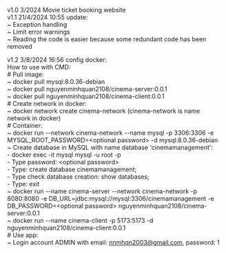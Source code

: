 v1.0 3/2024 Movie ticket booking website  
v1.1 21/4/2024 10:55 update:  
    ~ Exception handling  
    ~ Limit error warnings  
    ~ Reading the code is easier because some redundant code has been removed  

v1.2 3/8/2024 16:56 config docker:  
    How to use with CMD:  
    # Pull image:  
        ~ docker pull mysql:8.0.36-debian  
        ~ docker pull nguyenminhquan2108/cinema-server:0.0.1  
        ~ docker pull nguyenminhquan2108/cinema-client:0.0.1  
    # Create network in docker:  
        ~ docker network create cinema-network (cinema-network is name network in docker)  
    # Container:  
        ~ docker run --network cinema-network --name mysql -p 3306:3306 -e MYSQL_ROOT_PASSWORD=\<optional password\> -d mysql:8.0.36-debian  
        ~ Create database in MySQL with name database 'cinemamanagement':  
            - docker exec -it mysql mysql -u root -p  
            - Type password: \<optional password\>  
            - Type: create database cinemamanagement;  
            - Type check database creation: show databases;  
            - Type: exit  
        ~ docker run --name cinema-server --network cinema-network -p 8080:8080 -e DB_URL=jdbc:mysql://mysql:3306/cinemamanagement -e DB_PASSWORD=\<optional password\> nguyenminhquan2108/cinema-server:0.0.1  
        ~ docker run --name cinema-client -p 5173:5173 -d nguyenminhquan2108/cinema-client:0.0.1  
    # Use app:  
        ~ Login account ADMIN with email: nnmhqn2003@gmail.com, password: 1  